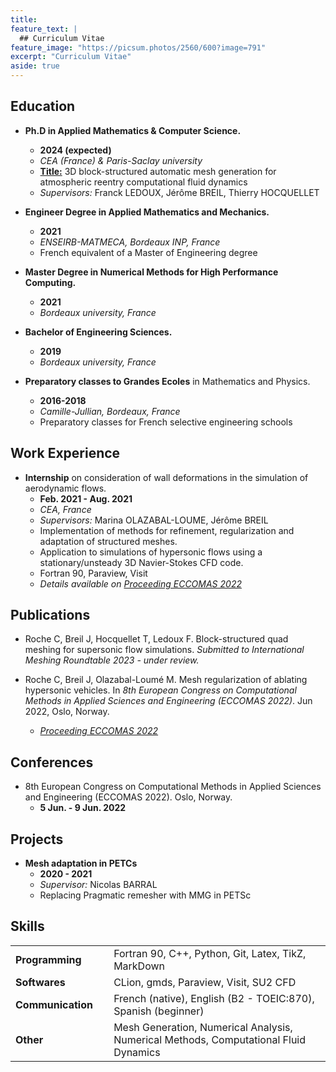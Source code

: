 ```yaml
---
title: 
feature_text: |
  ## Curriculum Vitae
feature_image: "https://picsum.photos/2560/600?image=791"
excerpt: "Curriculum Vitae"
aside: true
---
```


<center> </center>

## Education

* **Ph.D in Applied Mathematics & Computer Science.** 
  * **2024 (expected)**
  * _CEA (France) & Paris-Saclay university_  
  * **<u>Title:</u>** 3D block-structured automatic mesh generation for atmospheric reentry computational fluid dynamics
  * _Supervisors:_ Franck LEDOUX, Jérôme BREIL, Thierry HOCQUELLET


* **Engineer Degree in Applied Mathematics and Mechanics.**
  * **2021**  
  * _ENSEIRB-MATMECA, Bordeaux INP, France_  
  * French equivalent of a Master of Engineering degree


* **Master Degree in Numerical Methods for High Performance Computing.** 
  * **2021**  
  * _Bordeaux university, France_  


* **Bachelor of Engineering Sciences.** 
  * **2019**  
  * _Bordeaux university, France_  


* **Preparatory classes to Grandes Ecoles** in Mathematics and Physics.  
  * **2016-2018**  
  * _Camille-Jullian, Bordeaux, France_
  * Preparatory classes for French selective engineering schools

## Work Experience

* **Internship** on consideration of wall deformations in the simulation of aerodynamic flows.
  * **Feb. 2021 - Aug. 2021**
  * _CEA, France_
  * _Supervisors:_ Marina OLAZABAL-LOUME, Jérôme BREIL
  * Implementation of methods for refinement, regularization and adaptation of structured meshes. 
  * Application to simulations of hypersonic flows using a stationary/unsteady 3D Navier-Stokes CFD code.
  * Fortran 90, Paraview, Visit
  * _Details available on [Proceeding ECCOMAS 2022](https://claireroche.github.io/conference%20proceeding/2022/11/24/eccomas-proceeding/)_


## Publications

* Roche C, Breil J, Hocquellet T, Ledoux F. Block-structured quad meshing for supersonic flow simulations.
  _Submitted to International Meshing Roundtable 2023 - under review._

* Roche C, Breil J, Olazabal-Loumé M. Mesh regularization of ablating hypersonic vehicles. In _8th European
  Congress on Computational Methods in Applied Sciences and Engineering (ECCOMAS 2022)_. Jun 2022,
  Oslo, Norway.
  * _[Proceeding ECCOMAS 2022](https://claireroche.github.io/conference%20proceeding/2022/11/24/eccomas-proceeding/)_

## Conferences

* 8th European Congress on Computational Methods in Applied Sciences and Engineering (ECCOMAS 2022).
  Oslo, Norway.
  * **5 Jun. - 9 Jun. 2022**


## Projects

* **Mesh adaptation in PETCs**
  * **2020 - 2021**
  * _Supervisor:_ Nicolas BARRAL
  * Replacing Pragmatic remesher with MMG in PETSc




## Skills

|                                  |                                                                                      |
|:------------------------------------------|:-------------------------------------------------------------------------------------|
| **Programming**                           | Fortran 90, C++, Python, Git, Latex, TikZ, MarkDown                                  |
| **Softwares**                             | CLion, gmds, Paraview, Visit, SU2 CFD                                                |
| **Communication**&nbsp;&nbsp;&nbsp;&nbsp; | French (native), English (B2 - TOEIC:870), Spanish (beginner)                        |
| **Other**                                 | Mesh Generation, Numerical Analysis, Numerical Methods, Computational Fluid Dynamics |
